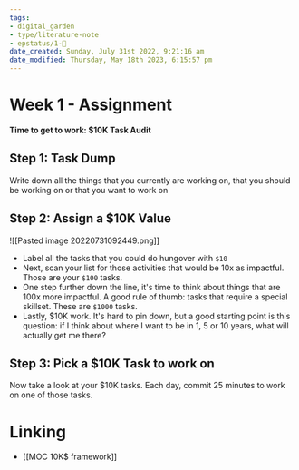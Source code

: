 ```yaml
---
tags: 
- digital_garden
- type/literature-note
- epstatus/1-🌱
date_created: Sunday, July 31st 2022, 9:21:16 am
date_modified: Thursday, May 18th 2023, 6:15:57 pm
---
```

# Week 1 - Assignment

**Time to get to work: $10K Task Audit**

## Step 1: Task Dump
Write down all the things that you currently are working on, that you should be working on or that you want to work on

## Step 2: Assign a $10K Value
![[Pasted image 20220731092449.png]]
- Label all the tasks that you could do hungover with `$10`
- Next, scan your list for those activities that would be 10x as impactful. Those are your `$100` tasks.
- One step further down the line, it's time to think about things that are 100x more impactful. A good rule of thumb: tasks that require a special skillset. These are `$1000` tasks.
- Lastly, $10K work. It's hard to pin down, but a good starting point is this question: if I think about where I want to be in 1, 5 or 10 years, what will actually get me there?

## Step 3: Pick a $10K Task to work on
Now take a look at your $10K tasks. Each day, commit 25 minutes to work on one of those tasks.

# Linking
+ [[MOC 10K$ framework]]